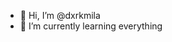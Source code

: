 - 👋 Hi, I’m @dxrkmila
- 🌱 I’m currently learning everything

<!---
dxrkmila/dxrkmila is a ✨ special ✨ repository because its `README.md` (this file) appears on your GitHub profile.
You can click the Preview link to take a look at your changes.
--->
